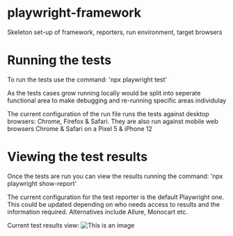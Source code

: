 # playwright-framework
Skeleton set-up of framework, reporters, run environment, target browsers

# Running the tests
To run the tests use the command: 'npx playwright test'

As the tests cases grow running locally would be split into seperate functional area to make debugging and re-running specific areas individulay

The current configuration of the run file runs the tests against desktop browsers: Chrome, Firefox & Safari. They are also run against mobile web browsers Chrome & Safari on a Pixel 5 & iPhone 12

# Viewing the test results
Once the tests are run you can view the results running the command: 'npx playwright show-report'

The current configuration for the test reporter is the default Playwright one. This could be updated depending on who needs access to results and the information required. Alternatives include Allure, Monocart etc.

Current test results view:
![This is an image](/playwright-framework/images/testResults.png)



